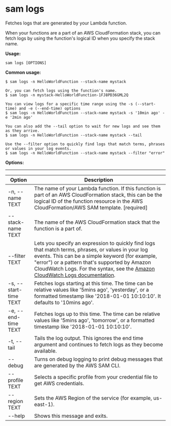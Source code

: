 # sam logs<a name="sam-cli-command-reference-sam-logs"></a>

Fetches logs that are generated by your Lambda function\.

When your functions are a part of an AWS CloudFormation stack, you can fetch logs by using the function's logical ID when you specify the stack name\.

**Usage:**

```
sam logs [OPTIONS]
```

**Common usage:**

```
$ sam logs -n HelloWorldFunction --stack-name mystack

Or, you can fetch logs using the function's name.
$ sam logs -n mystack-HelloWorldFunction-1FJ8PD36GML2Q

You can view logs for a specific time range using the -s (--start-time) and -e (--end-time) options
$ sam logs -n HelloWorldFunction --stack-name mystack -s '10min ago' -e '2min ago'

You can also add the --tail option to wait for new logs and see them as they arrive.
$ sam logs -n HelloWorldFunction --stack-name mystack --tail

Use the --filter option to quickly find logs that match terms, phrases or values in your log events.
$ sam logs -n HelloWorldFunction --stack-name mystack --filter "error"
```

**Options:**


****  

| Option | Description | 
| --- | --- | 
| \-n, \-\-name TEXT | The name of your Lambda function\. If this function is part of an AWS CloudFormation stack, this can be the logical ID of the function resource in the AWS CloudFormation/AWS SAM template\. \[required\] | 
| \-\-stack\-name TEXT | The name of the AWS CloudFormation stack that the function is a part of\. | 
| \-\-filter TEXT | Lets you specify an expression to quickly find logs that match terms, phrases, or values in your log events\. This can be a simple keyword \(for example, "error"\) or a pattern that's supported by Amazon CloudWatch Logs\. For the syntax, see the [Amazon CloudWatch Logs documentation](https://docs.aws.amazon.com/AmazonCloudWatch/latest/logs/FilterAndPatternSyntax.html)\. | 
| \-s, \-\-start\-time TEXT | Fetches logs starting at this time\. The time can be relative values like '5mins ago', 'yesterday', or a formatted timestamp like '2018\-01\-01 10:10:10'\. It defaults to '10mins ago'\. | 
| \-e, \-\-end\-time TEXT | Fetches logs up to this time\. The time can be relative values like '5mins ago', 'tomorrow', or a formatted timestamp like '2018\-01\-01 10:10:10'\. | 
| \-t, \-\-tail | Tails the log output\. This ignores the end time argument and continues to fetch logs as they become available\. | 
| \-\-debug | Turns on debug logging to print debug messages that are generated by the AWS SAM CLI\. | 
| \-\-profile TEXT | Selects a specific profile from your credential file to get AWS credentials\. | 
|  \-\-region TEXT | Sets the AWS Region of the service \(for example, us\-east\-1\)\. | 
| \-\-help | Shows this message and exits\. | 